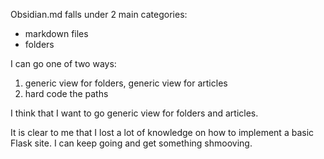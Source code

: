 

Obsidian.md falls under 2 main categories:
 - markdown files
 - folders

I can go one of two ways:
1) generic view for folders, generic view for articles
2) hard code the paths

I think that I want to go generic view for folders and articles.

It is clear to me that I lost a lot of knowledge on how to implement a basic Flask site. I can keep 
going and get something shmooving.

